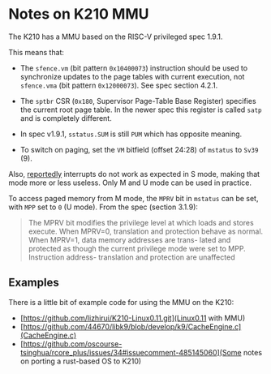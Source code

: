 Notes on K210 MMU
=================

The K210 has a MMU based on the RISC-V privileged spec 1.9.1.

This means that:

- The `sfence.vm` (bit pattern `0x10400073`) instruction should be used to
  synchronize updates to the page tables with current execution, not
  `sfence.vma` (bit pattern `0x12000073`). See spec section 4.2.1.

- The `sptbr` CSR (`0x180`, Supervisor Page-Table Base Register) specifies the
  current root page table.  In the newer spec this register is called `satp`
  and is completely different.

- In spec v1.9.1, `sstatus.SUM` is still `PUM` which has opposite meaning.

- To switch on paging, set the `VM` bitfield (offset 24:28) of `mstatus` to `Sv39` (9).

Also, [reportedly](https://www.reddit.com/r/RISCV/comments/fguddz/linux011_with_mmu_for_k210_riscv/fk9otke/) interrupts do not work as expected in S mode, making that
mode more or less useless. Only M and U mode can be used in practice.

To access paged memory from M mode, the `MPRV` bit in `mstatus` can be set, with `MPP` set to
`0` (U mode). From the spec (section 3.1.9):

> The MPRV bit modifies the privilege level at which loads and stores execute. When MPRV=0,
> translation and protection behave as normal. When MPRV=1, data memory addresses are trans-
> lated and protected as though the current privilege mode were set to MPP. Instruction address-
> translation and protection are unaffected

Examples
---------

There is a little bit of example code for using the MMU on the K210:

- [https://github.com/lizhirui/K210-Linux0.11.git](Linux0.11 with MMU)
- [https://github.com/44670/libk9/blob/develop/k9/CacheEngine.c](CacheEngine.c)
- [https://github.com/oscourse-tsinghua/rcore_plus/issues/34#issuecomment-485145060](Some notes on porting a rust-based OS to K210)
